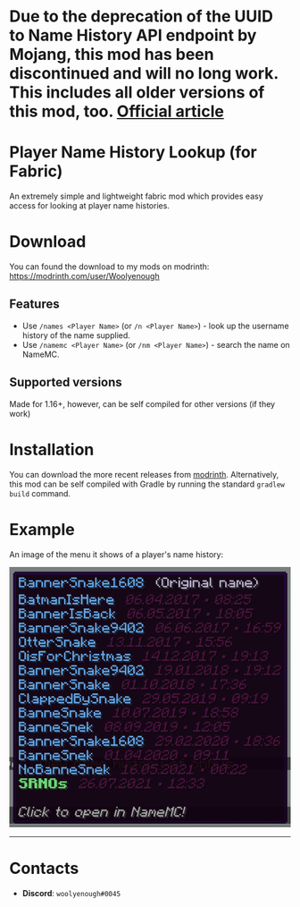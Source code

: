 # Due to the deprecation of the UUID to Name History API endpoint by Mojang, this mod has been discontinued and will no long work. This includes all older versions of this mod, too. [Official article](https://help.minecraft.net/hc/en-us/articles/8969841895693-Username-History-API-Removal-FAQ-)


# Player Name History Lookup (for Fabric)
An extremely simple and lightweight fabric mod which provides easy access for looking at player name histories.


# Download
You can found the download to my mods on modrinth: https://modrinth.com/user/Woolyenough

## Features
* Use `/names <Player Name>` (or `/n <Player Name>`) - look up the username history of the name supplied.
* Use `/namemc <Player Name>` (or `/nm <Player Name>`) - search the name on NameMC.



## Supported versions
Made for 1.16+, however, can be self compiled for other versions (if they work)



# Installation
You can download the more recent releases from [modrinth](https://modrinth.com/mod/name-history-viewer). Alternatively, this mod can be self compiled with Gradle by running the standard `gradlew build` command.



# Example

An image of the menu it shows of a player's name history:

![Example](https://raw.githubusercontent.com/Woolyenough/fabric-name-history-lookup/main/example.png)



---
# Contacts
* **Discord**: `woolyenough#0045`

